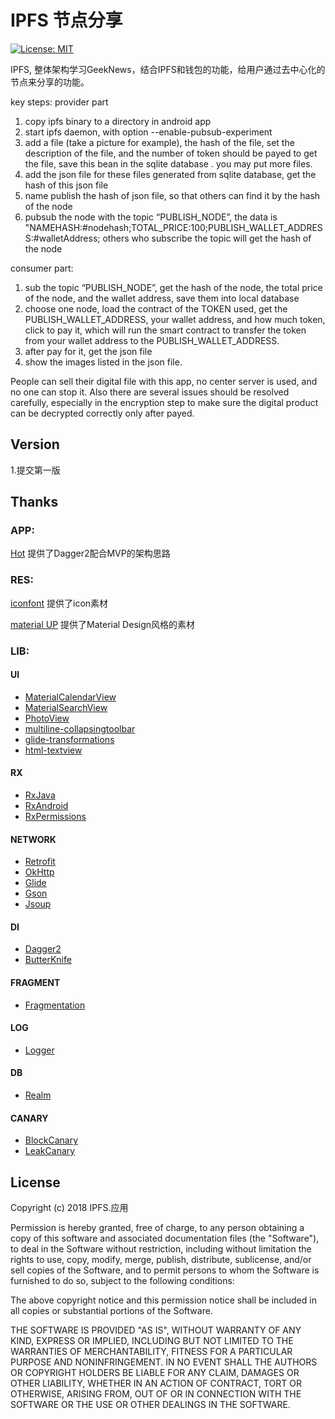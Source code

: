 # IPFS 节点分享

[![License: MIT](https://img.shields.io/badge/License-MIT-yellow.svg)](https://opensource.org/licenses/MIT)

IPFS, 整体架构学习GeekNews，结合IPFS和钱包的功能，给用户通过去中心化的节点来分享的功能。

key steps:
provider part
1. copy ipfs binary to a directory in android app
2. start ipfs daemon, with option --enable-pubsub-experiment
3. add a file (take a picture for example), the hash of the file, set the description of the file, and the number of token should be payed to get the file, save this bean in the sqlite database . you may put more files.
4. add the json file for these files generated from sqlite database, get the hash of this json file
5. name publish the hash of json file, so that others can find it by the hash of the node
6. pubsub the node with the topic “PUBLISH_NODE”, the data is "NAMEHASH:#nodehash;TOTAL_PRICE:100;PUBLISH_WALLET_ADDRESS:#walletAddress; others who subscribe the topic will get the hash of the node

consumer part:
1. sub the topic “PUBLISH_NODE”, get the hash of the node, the total price of the node, and the wallet address, save them into local database
2. choose one node, load the contract of the TOKEN used, get the PUBLISH_WALLET_ADDRESS, your wallet address, and how much token, click to pay it, which will run the smart contract to transfer the token from your wallet address to the PUBLISH_WALLET_ADDRESS.
3. after pay for it, get the json file
4. show the images listed in the json file.

People can sell their digital file with this app, no center server is used, and no one can stop it.
Also there are several issues should be resolved carefully, especially in the encryption step to make sure the digital product can be decrypted correctly only after payed.

## Version


1.提交第一版

## Thanks

### APP:
[Hot](https://github.com/zj-wukewei/Hot) 提供了Dagger2配合MVP的架构思路



### RES:
[iconfont](http://www.iconfont.cn/) 提供了icon素材

[material UP](http://www.material.uplabs.com/) 提供了Material Design风格的素材

### LIB:
#### UI
* [MaterialCalendarView](https://github.com/prolificinteractive/material-calendarview)
* [MaterialSearchView](https://github.com/MiguelCatalan/MaterialSearchView)
* [PhotoView](https://github.com/chrisbanes/PhotoView)
* [multiline-collapsingtoolbar](https://github.com/opacapp/multiline-collapsingtoolbar)
* [glide-transformations](https://github.com/wasabeef/glide-transformations)
* [html-textview](https://github.com/SufficientlySecure/html-textview)

#### RX

* [RxJava](https://github.com/ReactiveX/RxJava)
* [RxAndroid](https://github.com/ReactiveX/RxAndroid)
* [RxPermissions](https://github.com/tbruyelle/RxPermissions)

#### NETWORK

* [Retrofit](https://github.com/square/retrofit)
* [OkHttp](https://github.com/square/okhttp)
* [Glide](https://github.com/bumptech/glide)
* [Gson](https://github.com/google/gson)
* [Jsoup](https://github.com/jhy/jsoup)

#### DI

* [Dagger2](https://github.com/google/dagger)
* [ButterKnife](https://github.com/JakeWharton/butterknife)

#### FRAGMENT

* [Fragmentation](https://github.com/YoKeyword/Fragmentation)

#### LOG

* [Logger](https://github.com/orhanobut/logger)

#### DB

* [Realm](https://github.com/realm/realm-java)

#### CANARY

* [BlockCanary](https://github.com/markzhai/AndroidPerformanceMonitor)
* [LeakCanary](https://github.com/square/leakcanary)

## License

Copyright (c) 2018 IPFS.应用

Permission is hereby granted, free of charge, to any person obtaining a copy of this software and associated documentation files (the "Software"), to deal in the Software without restriction, including without limitation the rights to use, copy, modify, merge, publish, distribute, sublicense, and/or sell copies of the Software, and to permit persons to whom the Software is furnished to do so, subject to the following conditions:

The above copyright notice and this permission notice shall be included in all copies or substantial portions of the Software.

THE SOFTWARE IS PROVIDED "AS IS", WITHOUT WARRANTY OF ANY KIND, EXPRESS OR IMPLIED, INCLUDING BUT NOT LIMITED TO THE WARRANTIES OF MERCHANTABILITY, FITNESS FOR A PARTICULAR PURPOSE AND NONINFRINGEMENT. IN NO EVENT SHALL THE AUTHORS OR COPYRIGHT HOLDERS BE LIABLE FOR ANY CLAIM, DAMAGES OR OTHER LIABILITY, WHETHER IN AN ACTION OF CONTRACT, TORT OR OTHERWISE, ARISING FROM, OUT OF OR IN CONNECTION WITH THE SOFTWARE OR THE USE OR OTHER DEALINGS IN THE SOFTWARE.

